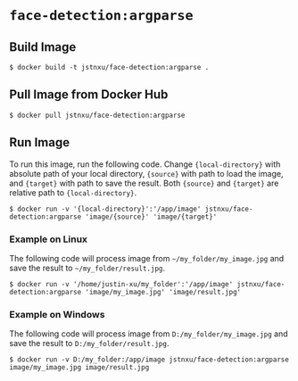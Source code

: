# `face-detection:argparse`

## Build Image

```
$ docker build -t jstnxu/face-detection:argparse .
```

## Pull Image from Docker Hub

```
$ docker pull jstnxu/face-detection:argparse
```

## Run Image

To run this image, run the following code. Change `{local-directory}` with absolute path of your local directory, `{source}` with path to load the image, and `{target}` with path to save the result. Both `{source}` and `{target}` are relative path to `{local-directory}`.

```
$ docker run -v '{local-directory}':'/app/image' jstnxu/face-detection:argparse 'image/{source}' 'image/{target}' 
```

### Example on Linux

The following code will process image from `~/my_folder/my_image.jpg` and save the result to `~/my_folder/result.jpg`.

```
$ docker run -v '/home/justin-xu/my_folder':'/app/image' jstnxu/face-detection:argparse 'image/my_image.jpg' 'image/result.jpg' 
```

### Example on Windows

The following code will process image from `D:/my_folder/my_image.jpg` and save the result to `D:/my_folder/result.jpg`.

```
$ docker run -v D:/my_folder:/app/image jstnxu/face-detection:argparse image/my_image.jpg image/result.jpg 
```
